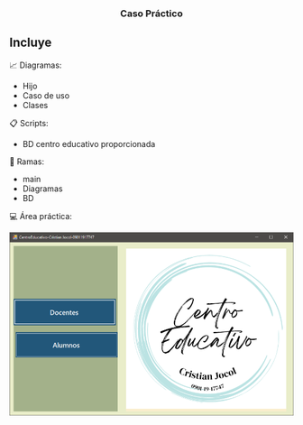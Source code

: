 <h3 align="center">Caso Práctico</h3>

## Incluye

:chart_with_upwards_trend: Diagramas: 
* Hijo
* Caso de uso 
* Clases

:clipboard: Scripts: 
* BD centro educativo proporcionada

:deciduous_tree: Ramas: 
* main
* Diagramas
* BD

:computer: Área práctica: 

<img src="https://github.com/CristianJocol/Prototipo2P/blob/main/CapturacentroEdu.png"/>

